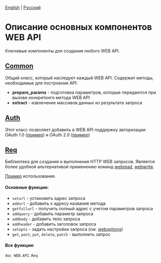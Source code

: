 [English](#web-api-description-gb) | [Русский](#Описание-основных-компонентов-web-api)

# Описание основных компонентов WEB API

Ключевые компоненты для создания любого WEB API.

## [Common](Common.m)

Общий класс, который наследует каждый WEB API. Содержит методы, необходимые для построения API:
- **prepare_params** - подготовка параметров, которые передаются при вызове конкретонго метода WEB API
- **extract** - извлечение массивов данных из результата запроса

## [Auth](Auth.m)

Этот класс позволяет добавить в WEB API поддержку авторизации OAuth 1.0 ([пример](./Flickr.m)) и OAuth 2.0 ([пример](./VK.m))

## [Req](Req.m)

Библиотека для создания и выполнения HTTP WEB запросов. Является более удобной альтернативой применению команд [webread](https://www.mathworks.com/help/matlab/ref/webread.html), [webwrite](https://www.mathworks.com/help/matlab/ref/webwrite.html).

[Пример](../examples/req_example.m) использования.

#### Основные функции:
- `seturl` - установить адрес запроса
- `addurl` - добавить к адресу название метода
- `getfullurl` - получить полный адрес с учетом параметров запроса
- `addquery` - добавить параметр запроса
- `addbody` - добавить тело запроса
- `addheader` - добавить заголовок запроса
- `setopts` - задать настройки запроса (см. [weboptions](https://www.mathworks.com/help/matlab/ref/weboptions.html))
- `get`, `post`, `put`, `delete`, `patch` - выполнить запрос

#### Все функции:
`doc WEB.API.Req`
